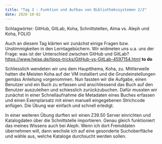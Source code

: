 ```yaml
---
title: "Tag 3 : Funktion und Aufbau von Bibliothekssystemen 2/2"
date: 2020-10-02
---
```

Schlagwörter: GitHub, GitLab, Koha, Schnittstellen, Alma vs. Aleph und Koha, FOLIO

Auch an diesem Tag klärten wir zunächst einige Fragen bzw. Unstimmigkeiten in den Lerntagebüchern. Wir widmeten uns u.a. uns der Frage: was ist der Unterschied zwischen GitHub und GitLab? https://www.heise.de/tipps-tricks/GitHub-vs-GitLab-4597154.html
**to do**

Schliesslich wendeten wir uns dem Hauptthema, Koha, zu. Mittlerweile hatten die Meisten Koha auf der VM installiert und die Grundeinstellungen gemäss Anleitung vorgenommen. Nun fassten wir die Aufgabe, einen Benutzer und ein Buch zu erfassen und anschliessend das Buch auf den Benutzer auszuleihen und schiesslich zurückzubuchen. Dafür mussten wir zunächst in einer Schnellaufnahme die Metadaten eines Buches erfassen und einen Exemplarsatz mit einen manuell eingegebenen Strichcode anfügen. Die Übung war einfach und schnell erledigt. 

In einer weiteren Übung durften wir einen Z39.50 Server einrichten und Katalogdaten über die Schnittstelle importieren. Genau gleich funktioniert das meines Wissens auch bei Aleph. Wenn ich dort Fremddaten übernehmen will, dann wechsle ich auf eine gesonderte Suchoberfläche und wähle aus, welche Kataloge durchsucht werden sollen.


